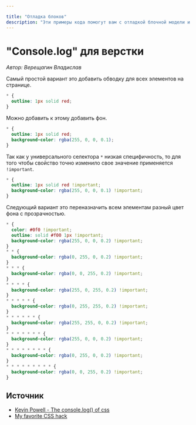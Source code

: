```yaml
---

title: "Отладка блоков"
description: "Эти примеры кода помогут вам с отладкой блочной модели и проверки на переполнение."
---
```


# "Console.log" для верстки

*Автор: Верещагин Владислав*

Самый простой вариант это добавить обводку для всех элементов на странице.

```css
* {
  outline: 1px solid red;
}
```

Можно добавить к этому добавить фон.

```css
* {
  outline: 1px solid red;
  background-color: rgba(255, 0, 0, 0.1);
}
```

Так как у универсального селектора `*` низкая специфичность, то для того чтобы свойство точно изменило свое значение применяется `!important`.

```css
* {
  outline: 1px solid red !important;
  background-color: rgba(255, 0, 0, 0.1) !important;
}
```

Следующий вариант это переназначить всем элементам разный цвет фона с прозрачностью.

```css
* {
  color: #0f0 !important;
  outline: solid #f00 1px !important;
  background-color: rgba(255, 0, 0, 0.2) !important;
}
* * {
  background-color: rgba(0, 255, 0, 0.2) !important;
}
* * * {
  background-color: rgba(0, 0, 255, 0.2) !important;
}
* * * * {
  background-color: rgba(255, 0, 255, 0.2) !important;
}
* * * * * {
  background-color: rgba(0, 255, 255, 0.2) !important;
}
* * * * * * {
  background-color: rgba(255, 255, 0, 0.2) !important;
}
* * * * * * * {
  background-color: rgba(255, 0, 0, 0.2) !important;
}
* * * * * * * * {
  background-color: rgba(0, 255, 0, 0.2) !important;
}
* * * * * * * * * {
  background-color: rgba(0, 0, 255, 0.2) !important;
}
```

## Источник

- [Kevin Powell - The console.log() of css](https://youtu.be/ii-lSK2_Nu4)
- [My favorite CSS hack](https://dev.to/gajus/my-favorite-css-hack-32g3)
